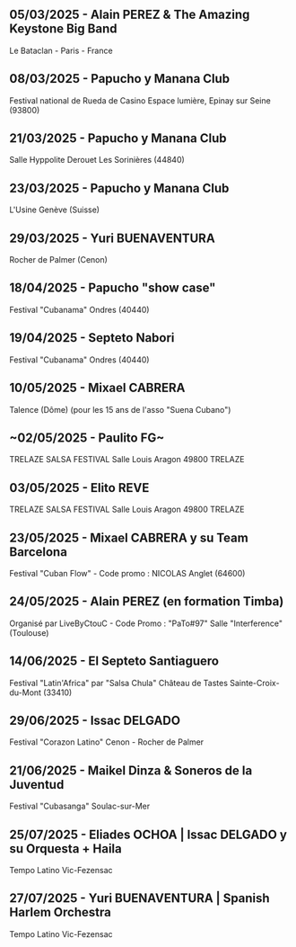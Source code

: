 ## 05/03/2025 - Alain PEREZ & The Amazing Keystone Big Band
Le Bataclan - Paris - France

## 08/03/2025 - Papucho y Manana Club
Festival national de Rueda de Casino
Espace lumière, Epinay sur Seine (93800)

## 21/03/2025 - Papucho y Manana Club
Salle Hyppolite Derouet
Les Sorinières (44840)

## 23/03/2025 - Papucho y Manana Club
L'Usine
Genève (Suisse)

## 29/03/2025 - Yuri BUENAVENTURA
Rocher de Palmer (Cenon)

## 18/04/2025 - Papucho "show case"
Festival "Cubanama"
Ondres (40440)

## 19/04/2025 - Septeto Nabori
Festival "Cubanama"
Ondres (40440)

## 10/05/2025 - Mixael CABRERA
Talence (Dôme)
(pour les 15 ans de l'asso "Suena Cubano")

## ~02/05/2025 - Paulito FG~
TRELAZE SALSA FESTIVAL
Salle Louis Aragon
49800 TRELAZE

## 03/05/2025 - Elito REVE
TRELAZE SALSA FESTIVAL
Salle Louis Aragon
49800 TRELAZE

## 23/05/2025 - Mixael CABRERA y su Team Barcelona
Festival "Cuban Flow" - Code promo : NICOLAS
Anglet (64600)

## 24/05/2025 - Alain PEREZ (en formation Timba)
Organisé par LiveByCtouC - Code Promo : "PaTo#97"
Salle "Interference" (Toulouse)

## 14/06/2025 - El Septeto Santiaguero
Festival "Latin'Africa" par "Salsa Chula"
Château de Tastes
Sainte-Croix-du-Mont (33410)

## 29/06/2025 - Issac DELGADO
Festival "Corazon Latino"
Cenon - Rocher de Palmer

## 21/06/2025 - Maikel Dinza & Soneros de la Juventud
Festival "Cubasanga"
Soulac-sur-Mer

## 25/07/2025 - Eliades OCHOA | Issac DELGADO y su Orquesta + Haila
Tempo Latino
Vic-Fezensac

## 27/07/2025 - Yuri BUENAVENTURA | Spanish Harlem Orchestra
Tempo Latino
Vic-Fezensac

